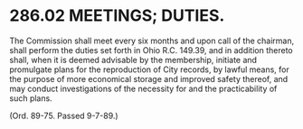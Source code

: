286.02 MEETINGS; DUTIES.
========================

The Commission shall meet every six months and upon call of the
chairman, shall perform the duties set forth in Ohio R.C. 149.39, and in
addition thereto shall, when it is deemed advisable by the membership,
initiate and promulgate plans for the reproduction of City records, by
lawful means, for the purpose of more economical storage and improved
safety thereof, and may conduct investigations of the necessity for and
the practicability of such plans.

(Ord. 89-75. Passed 9-7-89.)
